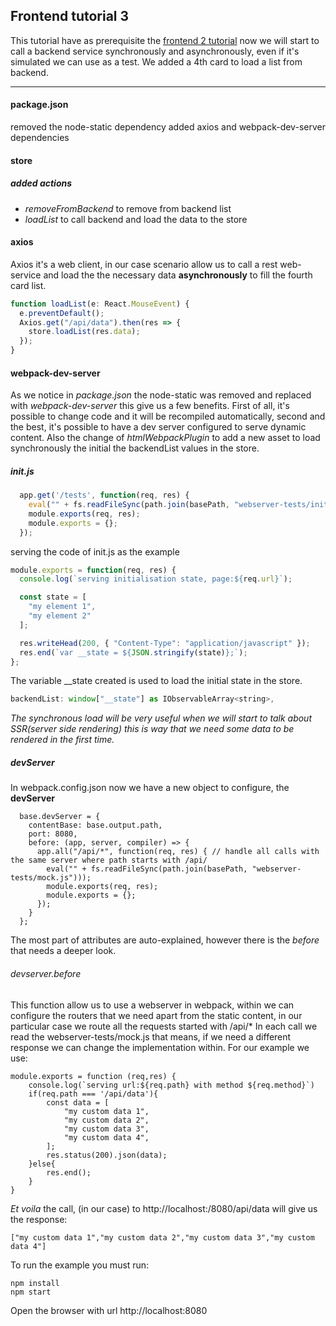 ## Frontend tutorial 3

This tutorial have as prerequisite the [frontend 2 tutorial](../frontend-2/readme.md) now we will start to call a backend service synchronously and asynchronously, even if it's simulated we can use as a test.
We added a 4th card to load a list from backend.

***
#### package.json
removed the node-static dependency
added axios and webpack-dev-server dependencies

#### store
##### added actions
- *removeFromBackend* to remove from backend list
- *loadList* to call backend and load the data to the store 

#### axios
Axios it's a web client, in our case scenario allow us to call a rest web-service and load the the necessary data **asynchronously** to fill the fourth card list.
```javascript
function loadList(e: React.MouseEvent) {
  e.preventDefault();
  Axios.get("/api/data").then(res => {
    store.loadList(res.data);
  });
}
``` 

#### webpack-dev-server
As we notice in *package.json* the node-static was removed and replaced with *webpack-dev-server* this give us a few benefits.
First of all, it's possible to change code and it will be recompiled automatically, second and the best, it's possible to have a dev server configured to serve dynamic content.
Also the change of *htmlWebpackPlugin* to add a new asset to load synchronously the initial the backendList values in the store.

##### init.js
```javascript
  app.get('/tests', function(req, res) {
    eval("" + fs.readFileSync(path.join(basePath, "webserver-tests/init.js")));
    module.exports(req, res);
    module.exports = {};
  });
```
serving the code of init.js as the example
```javascript
module.exports = function(req, res) {
  console.log(`serving initialisation state, page:${req.url}`);

  const state = [
    "my element 1",
    "my element 2"
  ];

  res.writeHead(200, { "Content-Type": "application/javascript" });
  res.end(`var __state = ${JSON.stringify(state)};`);
};
```

The variable __state created is used to load the initial state in the store.

```javascript
backendList: window["__state"] as IObservableArray<string>,
```

*The synchronous load will be very useful when we will start to talk about SSR(server side rendering) this is way that we need some data to be rendered in the first time.*

##### devServer
In webpack.config.json now we have a new object to configure, the **devServer**
```$javascript
  base.devServer = {
    contentBase: base.output.path,
    port: 8080,
    before: (app, server, compiler) => {
      app.all("/api/*", function(req, res) { // handle all calls with the same server where path starts with /api/
        eval("" + fs.readFileSync(path.join(basePath, "webserver-tests/mock.js")));
        module.exports(req, res);
        module.exports = {};
      });
    }
  };
```
The most part of attributes are auto-explained, however there is the *before* that needs a deeper look.

###### devserver.before
This function allow us to use a webserver in webpack, within we can configure the routers that we need apart from the static content, in our particular case we route all the requests started with /api/*
In each call we read the webserver-tests/mock.js that means, if we need a different response we can change the implementation within.
For our example we use:      
```$javascript
module.exports = function (req,res) {
    console.log(`serving url:${req.path} with method ${req.method}`)
    if(req.path === '/api/data'){
        const data = [
            "my custom data 1",
            "my custom data 2",
            "my custom data 3",
            "my custom data 4",
        ];
        res.status(200).json(data);
    }else{
        res.end();
    }
}
```
*Et voila* the call, (in our case) to http://localhost:/8080/api/data will give us the response:
```$json
["my custom data 1","my custom data 2","my custom data 3","my custom data 4"]
``` 

To run the example you must run:
 ```
 npm install
 npm start
 ```
 Open the browser with url http://localhost:8080
